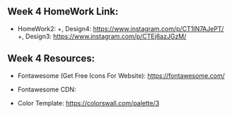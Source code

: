 ## Week 4 HomeWork Link:

- HomeWork2:
  +, Design4: https://www.instagram.com/p/CT1IN7AJePT/
  +, Design3: https://www.instagram.com/p/CTEj6azJGzM/

## Week 4 Resources:

- Fontawesome (Get Free Icons For Website):
  https://fontawesome.com/

- Fontawesome CDN:
    <link
      rel="stylesheet"
      href="https://pro.fontawesome.com/releases/v5.10.0/css/all.css"
      integrity="sha384-AYmEC3Yw5cVb3ZcuHtOA93w35dYTsvhLPVnYs9eStHfGJvOvKxVfELGroGkvsg+p"
      crossorigin="anonymous"
    />

- Color Template:
  https://colorswall.com/palette/3
